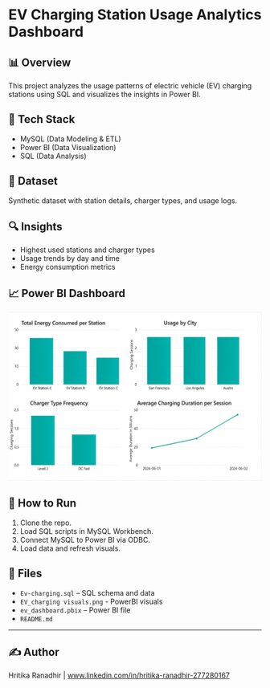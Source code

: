 # EV Charging Station Usage Analytics Dashboard 

## 📊 Overview
This project analyzes the usage patterns of electric vehicle (EV) charging stations using SQL and visualizes the insights in Power BI.

## 📁 Tech Stack
- MySQL (Data Modeling & ETL)
- Power BI (Data Visualization)
- SQL (Data Analysis)

## 📌 Dataset
Synthetic dataset with station details, charger types, and usage logs.

## 🔍 Insights
- Highest used stations and charger types
- Usage trends by day and time
- Energy consumption metrics

## 📈 Power BI Dashboard
<img src="EV_charging visuals.png" width="600"/>

## 🚀 How to Run
1. Clone the repo.
2. Load SQL scripts in MySQL Workbench.
3. Connect MySQL to Power BI via ODBC.
4. Load data and refresh visuals.

## 📂 Files
- `Ev-charging.sql` – SQL schema and data
- `EV_charging visuals.png` - PowerBI visuals
- `ev_dashboard.pbix` – Power BI file
- `README.md`

---

## ✍️ Author
Hritika Ranadhir | www.linkedin.com/in/hritika-ranadhir-277280167
